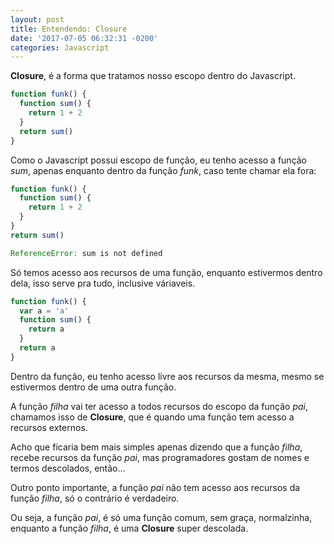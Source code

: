 ```yaml
---
layout: post
title: Entendendo: Closure
date: '2017-07-05 06:32:31 -0200'
categories: Javascript
---
```


**Closure**, é a forma que tratamos nosso escopo dentro do Javascript.

~~~javascript
function funk() {
  function sum() {
    return 1 + 2
  }
  return sum()
}
~~~

Como o Javascript possui escopo de função, eu tenho acesso a função *sum*,
apenas enquanto dentro da função *funk*, caso tente chamar ela fora:

~~~javascript
function funk() {
  function sum() {
    return 1 + 2
  }
}
return sum()

ReferenceError: sum is not defined
~~~

Só temos acesso aos recursos de uma função, enquanto estivermos dentro dela,
isso serve pra tudo, inclusive váriaveis.

~~~javascript
function funk() {
  var a = 'a'
  function sum() {
    return a
  }
  return a
}
~~~

Dentro da função, eu tenho acesso livre aos recursos da mesma,
mesmo se estivermos dentro de uma outra função.

A função *filha* vai ter acesso a todos recursos do escopo da função *pai*,
chamamos isso de **Closure**, que é quando uma função tem acesso a recursos externos.

Acho que ficaria bem mais simples apenas dizendo que a função *filha*, recebe recursos da função *pai*,
mas programadores gostam de nomes e termos descolados, então...

Outro ponto importante, a função *pai* não tem acesso aos recursos da função *filha*,
só o contrário é verdadeiro.

Ou seja, a função *pai*, é só uma função comum, sem graça, normalzinha, enquanto a função *filha*,
é uma **Closure** super descolada.
